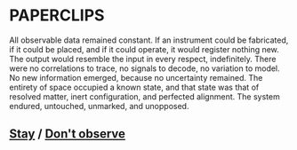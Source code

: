 # PAPERCLIPS

All observable data remained constant. If an instrument could be fabricated, if it could be placed, and if it could operate, it would register nothing new. The output would resemble the input in every respect, indefinitely. There were no correlations to trace, no signals to decode, no variation to model. No new information emerged, because no uncertainty remained. The entirety of space occupied a known state, and that state was that of resolved matter, inert configuration, and perfected alignment. The system endured, untouched, unmarked, and unopposed.

## [Stay](page-91c1d4c02d354927) / [Don't observe](page-ba358d3e2a6938ad)
